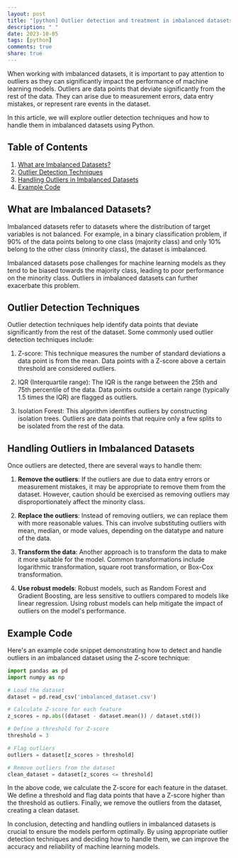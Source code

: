 ```yaml
---
layout: post
title: "[python] Outlier detection and treatment in imbalanced datasets in Python"
description: " "
date: 2023-10-05
tags: [python]
comments: true
share: true
---
```


When working with imbalanced datasets, it is important to pay attention to outliers as they can significantly impact the performance of machine learning models. Outliers are data points that deviate significantly from the rest of the data. They can arise due to measurement errors, data entry mistakes, or represent rare events in the dataset.

In this article, we will explore outlier detection techniques and how to handle them in imbalanced datasets using Python.

## Table of Contents
1. [What are Imbalanced Datasets?](#what-are-imbalanced-datasets)
2. [Outlier Detection Techniques](#outlier-detection-techniques)
3. [Handling Outliers in Imbalanced Datasets](#handling-outliers-in-imbalanced-datasets)
4. [Example Code](#example-code)
    
## What are Imbalanced Datasets?

Imbalanced datasets refer to datasets where the distribution of target variables is not balanced. For example, in a binary classification problem, if 90% of the data points belong to one class (majority class) and only 10% belong to the other class (minority class), the dataset is imbalanced.

Imbalanced datasets pose challenges for machine learning models as they tend to be biased towards the majority class, leading to poor performance on the minority class. Outliers in imbalanced datasets can further exacerbate this problem.

## Outlier Detection Techniques

Outlier detection techniques help identify data points that deviate significantly from the rest of the dataset. Some commonly used outlier detection techniques include:

1. Z-score: This technique measures the number of standard deviations a data point is from the mean. Data points with a Z-score above a certain threshold are considered outliers.

2. IQR (Interquartile range): The IQR is the range between the 25th and 75th percentile of the data. Data points outside a certain range (typically 1.5 times the IQR) are flagged as outliers.

3. Isolation Forest: This algorithm identifies outliers by constructing isolation trees. Outliers are data points that require only a few splits to be isolated from the rest of the data.

## Handling Outliers in Imbalanced Datasets

Once outliers are detected, there are several ways to handle them:

1. **Remove the outliers**: If the outliers are due to data entry errors or measurement mistakes, it may be appropriate to remove them from the dataset. However, caution should be exercised as removing outliers may disproportionately affect the minority class.

2. **Replace the outliers**: Instead of removing outliers, we can replace them with more reasonable values. This can involve substituting outliers with mean, median, or mode values, depending on the datatype and nature of the data.

3. **Transform the data**: Another approach is to transform the data to make it more suitable for the model. Common transformations include logarithmic transformation, square root transformation, or Box-Cox transformation.

4. **Use robust models**: Robust models, such as Random Forest and Gradient Boosting, are less sensitive to outliers compared to models like linear regression. Using robust models can help mitigate the impact of outliers on the model's performance.

## Example Code

Here's an example code snippet demonstrating how to detect and handle outliers in an imbalanced dataset using the Z-score technique:

```python
import pandas as pd
import numpy as np

# Load the dataset
dataset = pd.read_csv('imbalanced_dataset.csv')

# Calculate Z-score for each feature
z_scores = np.abs((dataset - dataset.mean()) / dataset.std())

# Define a threshold for Z-score
threshold = 3

# Flag outliers
outliers = dataset[z_scores > threshold]

# Remove outliers from the dataset
clean_dataset = dataset[z_scores <= threshold]
```

In the above code, we calculate the Z-score for each feature in the dataset. We define a threshold and flag data points that have a Z-score higher than the threshold as outliers. Finally, we remove the outliers from the dataset, creating a clean dataset.

In conclusion, detecting and handling outliers in imbalanced datasets is crucial to ensure the models perform optimally. By using appropriate outlier detection techniques and deciding how to handle them, we can improve the accuracy and reliability of machine learning models.
